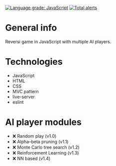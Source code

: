 
[![Language grade: JavaScript](https://img.shields.io/lgtm/grade/javascript/g/yacotaco/reversi-web.svg?logo=lgtm&logoWidth=18)](https://lgtm.com/projects/g/yacotaco/reversi-web/context:javascript)
[![Total alerts](https://img.shields.io/lgtm/alerts/g/yacotaco/reversi-web.svg?logo=lgtm&logoWidth=18)](https://lgtm.com/projects/g/yacotaco/reversi-web/alerts/)

# General info

Reversi game in JavaScript with multiple AI players.

# Technologies

* JavaScript
* HTML
* CSS
* MVC pattern
* live-server
* eslint

# AI player modules

* :x: Random play (v1.0)
* :x: Alpha–beta pruning (v1.1)
* :x: Monte Carlo tree search (v1.2)
* :x: Reinforcement Learning (v1.3)
* :x: NN based (v1.4)
